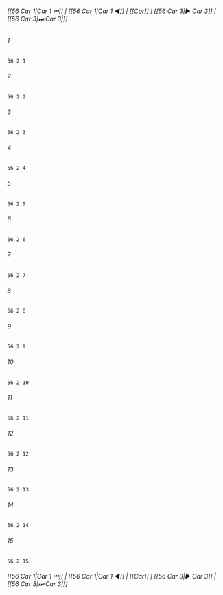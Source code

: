 
###### [[56 Car 1|Car 1 ⏮]] | [[56 Car 1|Car 1 ◀]] | [[Car]] | [[56 Car 3|▶ Car 3]] | [[56 Car 3|⏭ Car 3|]]

###### 1
``` verse
56 2 1 
```
###### 2
``` verse
56 2 2 
```
###### 3
``` verse
56 2 3 
```
###### 4
``` verse
56 2 4 
```
###### 5
``` verse
56 2 5 
```
###### 6
``` verse
56 2 6 
```
###### 7
``` verse
56 2 7 
```
###### 8
``` verse
56 2 8 
```
###### 9
``` verse
56 2 9 
```
###### 10
``` verse
56 2 10 
```
###### 11
``` verse
56 2 11 
```
###### 12
``` verse
56 2 12 
```
###### 13
``` verse
56 2 13 
```
###### 14
``` verse
56 2 14 
```
###### 15
``` verse
56 2 15 
```

###### [[56 Car 1|Car 1 ⏮]] | [[56 Car 1|Car 1 ◀]] | [[Car]] | [[56 Car 3|▶ Car 3]] | [[56 Car 3|⏭ Car 3|]]

